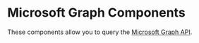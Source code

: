 # Microsoft Graph Components

These components allow you to query the [Microsoft Graph API](https://docs.microsoft.com/en-us/graph/overview?view=graph-rest-1.0).